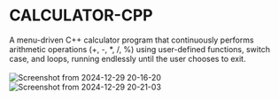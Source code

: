 # CALCULATOR-CPP
A menu-driven C++ calculator program that continuously performs arithmetic operations (+, -, *, /, %) using user-defined functions, switch case, and loops, running endlessly until the user chooses to exit.
<br>
<br>
![Screenshot from 2024-12-29 20-16-20](https://github.com/user-attachments/assets/09731fc8-1d8a-45ff-bf72-1af1117ca72a)
<br>
![Screenshot from 2024-12-29 20-21-03](https://github.com/user-attachments/assets/b99ae21c-d723-47a4-a39e-4645b8c9e456)


